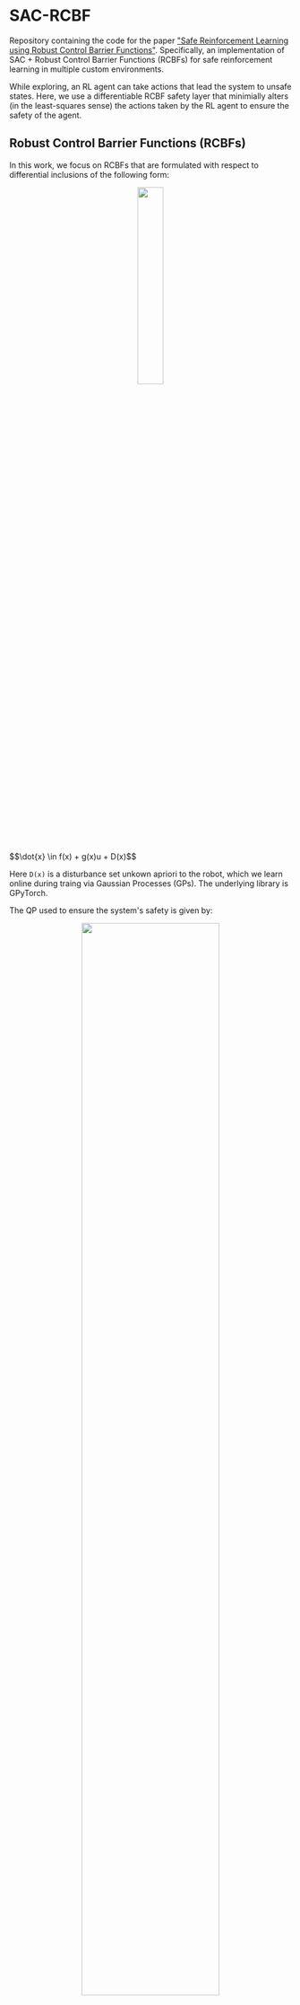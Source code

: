 # SAC-RCBF 

Repository containing the code for the paper ["Safe Reinforcement Learning using Robust Control Barrier Functions"](https://arxiv.org/abs/2110.05415). Specifically, an implementation of SAC + Robust Control Barrier Functions (RCBFs) for safe reinforcement learning in multiple custom environments.

While exploring, an RL agent can take actions that lead the system to unsafe states. Here, we use a differentiable RCBF safety layer that minimially alters (in the least-squares sense) the actions taken by the RL agent to ensure the safety of the agent.

<!-- ![Framework Overview](https://github.com/yemam3/SAC-RCBF/raw/master/figures/framework_diagram.png width="100" height="100" "Framework Overview") -->

## Robust Control Barrier Functions (RCBFs)

In this work, we focus on RCBFs that are formulated with respect to differential inclusions of the following form:

<p align="center">
<img src="https://github.com/yemam3/SAC-RCBF/raw/master/figures/diff_inc.png" width=30% height=30%>
</p>
$$\dot{x} \in f(x) + g(x)u + D(x)$$

Here `D(x)` is a disturbance set unkown apriori to the robot, which we learn online during traing via Gaussian Processes (GPs). The underlying library is GPyTorch. 
 
The QP used to ensure the system's safety is given by:

<p align="center">
<img src="https://github.com/yemam3/SAC-RCBF/raw/master/figures/qp.png" width=70% height=70%>
</p>

where `h(x)` is the RCBF, and `u_RL` is the action outputted by the RL policy. As such, the final (safe) action taken in the environment is given by `u = u_RL + u_RCBF` as shown in the following diagram:

<p align="center">
<img src="https://github.com/yemam3/SAC-RCBF/raw/master/figures/policy_diagram.png" width=70% height=70%>
</p>


## Coupling RL & RCBFs to Improve Training Performance

The above is sufficient to ensure the safety of the system, however, we would also like to improve the performance of the learning by letting the RCBF layer guide the training. This is achieved via:
* Using a differentiable version of the safety layer that allows us to backpropagte through the RCBF based Quadratic Program (QP) resulting in an end-to-end policy.
* Using the GPs and the dynamics prior to generate synthetic data (model-based RL).

## Other Approaches

In addition, the approach is compared against two other frameworks (implemented here) in the experiments:
* A vanilla baseline that uses SAC with RCBFs without generating synthetic data nor backproping through the QP (RL loss computed wrt ouput of RL policy).
* A modified approach from ["End-to-End Safe Reinforcement Learning through Barrier Functions for Safety-Critical Continuous Control Tasks"](https://ojs.aaai.org/index.php/AAAI/article/view/4213) that replaces their discrete time CBF formulation with RCBFs, but makes use of the supervised learning component to speed up the learning.

## Running the Experiments

There are two sets of experiments in the paper. The first set evaluates the sample efficiency of SAC-RCBF in two custom environments. The second set evaluates the efficacy of the proposed Modular SAC-RCBF approach at learning the reward-driven task independently from the safety constraints, which results in better transfer performance.

### Experiment 1.1 (Sample Efficiency - Unicycle Env)
* Baseline:
`python main.py --cuda --env Unicycle --cbf_mode baseline --max_episodes 200 --seed 12345`
* Baseline w/ comp:
`python main.py --env Unicycle --cuda --cbf_mode baseline --use_comp True --max_episodes 200 --seed 12345`
* MF SAC-RCBF:
`python main.py --cuda --env Unicycle --cbf_mode full --max_episodes 200 --seed 12345`
* MB SAC-RCBF:
`python main.py --cuda --env Unicycle --model_based --updates_per_step 2 --batch_size 512 --rollout_batch_size 5 --real_ratio 0.3 --gp_max_episodes 70 --cbf_mode full --max_episodes 200 --seed 12345`

### Experiment 1.2 (Sample Efficiency - Simulated Cars Env)
* Baseline:
`python main.py --cuda --env SimulatedCars --max_episodes 300 --cbf_mode baseline --seed 12345`
* Baseline w/ comp:
`python main.py --env SimulatedCars --cuda --cbf_mode baseline --use_comp True --max_episodes 300 --seed 12345`
* MF SAC-RCBF:
`python main.py --cuda --env SimulatedCars --max_episodes 300 --cbf_mode full --seed 12345`
* MB SAC-RCBF:
`python main.py --cuda --env SimulatedCars --model_based --updates_per_step 2 --batch_size 512 --rollout_batch_size 5 --real_ratio 0.3 --max_episodes 300 --cbf_mode full --gp_max_episodes 70 --seed 12345`

### Experiment 2.1 (Modular Learning - Unicycle)
* SAC w/o obstacles (upper performance upper bound):
`python main.py --cuda --env Unicycle --cbf_mode off --rand_init True --obs_config none --seed 12345`
* Modular SAC-RCBF:
`python main.py --cuda --env Unicycle --cbf_mode mod --rand_init True --seed 12345`
* SAC-RCBF:
`python main.py --cuda --env Unicycle --cbf_mode full --rand_init True --seed 12345`
* Baseline:
`python main.py --cuda --env Unicycle --cbf_mode baseline --rand_init True --seed 12345`

* Test zero-shot transfer:
`python main.py --mode test --validate_episodes 200 --resume [run #] --cbf_mode baseline --env Unicycle --obs_config random --seed 12345`

### Experiment 2.2 (Modular Learning - Pvtol)
* SAC w/o obstacles/safety operator (upper performance upper bound):
`python main.py --cuda --env Pvtol --rand_init True --cbf_mode baseline --rand_init True --obs_config none --seed 12345`
* Modular SAC-RCBF:
`python main.py --cuda --env Pvtol --rand_init True --cbf_mode mod --seed 12345`
* SAC-RCBF:
`python main.py --cuda --env Pvtol --rand_init True --cbf_mode full --seed 12345`
* Baseline:
`python main.py --cuda --env Pvtol --rand_init True --cbf_mode baseline --seed 12345`

* Test zero-shot transfer: 
`python main.py --mode test --validate_episodes 200 --resume [run #] --cbf_mode baseline --env Pvtol --obs_config random --seed 12345`
